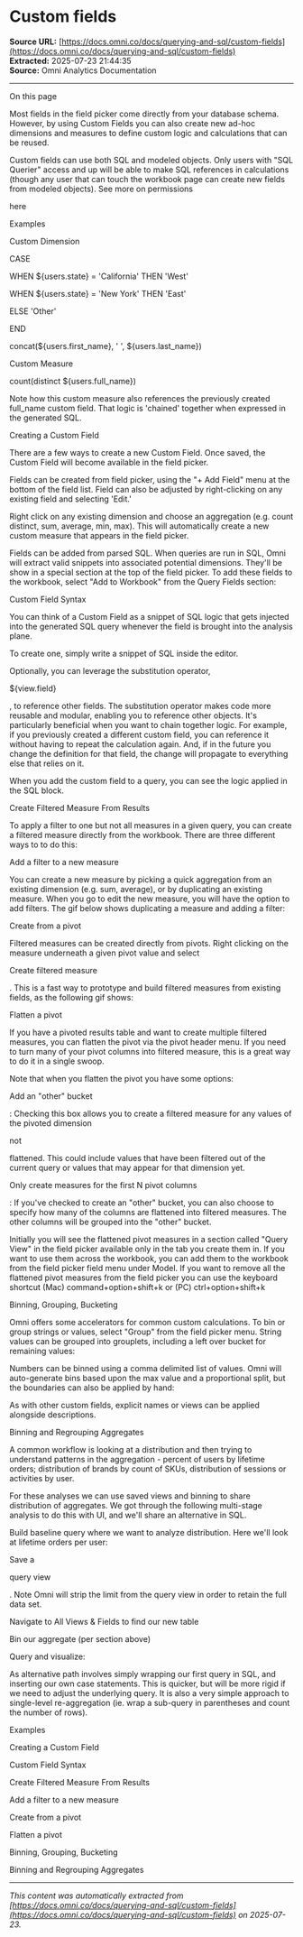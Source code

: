 # Custom fields

**Source URL:** [https://docs.omni.co/docs/querying-and-sql/custom-fields](https://docs.omni.co/docs/querying-and-sql/custom-fields)  
**Extracted:** 2025-07-23 21:44:35  
**Source:** Omni Analytics Documentation

---

On this page

Most fields in the field picker come directly from your database schema. However, by using Custom Fields you can also create new ad-hoc dimensions and measures to define custom logic and calculations that can be reused.

Custom fields can use both SQL and modeled objects. Only users with "SQL Querier" access and up will be able to make SQL references in calculations (though any user that can touch the workbook page can create new fields from modeled objects). See more on permissions

here

Examples

Custom Dimension

CASE

WHEN ${users.state} = 'California' THEN 'West'

WHEN ${users.state} = 'New York' THEN 'East'

ELSE 'Other'

END

concat(${users.first_name}, ' ', ${users.last_name})

Custom Measure

count(distinct ${users.full_name})

Note how this custom measure also references the previously created full_name custom field. That logic is 'chained' together when expressed in the generated SQL.

Creating a Custom Field

There are a few ways to create a new Custom Field. Once saved, the Custom Field will become available in the field picker.

Fields can be created from field picker, using the "+ Add Field" menu at the bottom of the field list. Field can also be adjusted by right-clicking on any existing field and selecting 'Edit.'

Right click on any existing dimension and choose an aggregation (e.g. count distinct, sum, average, min, max). This will automatically create a new custom measure that appears in the field picker.

Fields can be added from parsed SQL. When queries are run in SQL, Omni will extract valid snippets into associated potential dimensions. They'll be show in a special section at the top of the field picker. To add these fields to the workbook, select "Add to Workbook" from the Query Fields section:

Custom Field Syntax

You can think of a Custom Field as a snippet of SQL logic that gets injected into the generated SQL query whenever the field is brought into the analysis plane.

To create one, simply write a snippet of SQL inside the editor.

Optionally, you can leverage the substitution operator,

${view.field}

, to reference other fields. The substitution operator makes code more reusable and modular, enabling you to reference other objects. It's particularly beneficial when you want to chain together logic. For example, if you previously created a different custom field, you can reference it without having to repeat the calculation again. And, if in the future you change the definition for that field, the change will propagate to everything else that relies on it.

When you add the custom field to a query, you can see the logic applied in the SQL block.

Create Filtered Measure From Results

To apply a filter to one but not all measures in a given query, you can create a filtered measure directly from the workbook. There are three different ways to to do this:

Add a filter to a new measure

You can create a new measure by picking a quick aggregation from an existing dimension (e.g. sum, average), or by duplicating an existing measure. When you go to edit the new measure, you will have the option to add filters. The gif below shows duplicating a measure and adding a filter:

Create from a pivot

Filtered measures can be created directly from pivots. Right clicking on the measure underneath a given pivot value and select

Create filtered measure

. This is a fast way to prototype and build filtered measures from existing fields, as the following gif shows:

Flatten a pivot

If you have a pivoted results table and want to create multiple filtered measures, you can flatten the pivot via the pivot header menu. If you need to turn many of your pivot columns into filtered measure, this is a great way to do it in a single swoop.

Note that when you flatten the pivot you have some options:

Add an "other" bucket

: Checking this box allows you to create a filtered measure for any values of the pivoted dimension

not

flattened. This could include values that have been filtered out of the current query or values that may appear for that dimension yet.

Only create measures for the first N pivot columns

: If you've checked to create an "other" bucket, you can also choose to specify how many of the columns are flattened into filtered measures. The other columns will be grouped into the "other" bucket.

Initially you will see the flattened pivot measures in a section called "Query View" in the field picker available only in the tab you create them in. If you want to use them across the workbook, you can add them to the workbook from the field picker field menu under Model. If you want to remove all the flattened pivot measures from the field picker you can use the keyboard shortcut (Mac) command+option+shift+k or (PC) ctrl+option+shift+k

Binning, Grouping, Bucketing

Omni offers some accelerators for common custom calculations. To bin or group strings or values, select "Group" from the field picker menu. String values can be grouped into grouplets, including a left over bucket for remaining values:

Numbers can be binned using a comma delimited list of values. Omni will auto-generate bins based upon the max value and a proportional split, but the boundaries can also be applied by hand:

As with other custom fields, explicit names or views can be applied alongside descriptions.

Binning and Regrouping Aggregates

A common workflow is looking at a distribution and then trying to understand patterns in the aggregation - percent of users by lifetime orders; distribution of brands by count of SKUs, distribution of sessions or activities by user.

For these analyses we can use saved views and binning to share distribution of aggregates. We got through the following multi-stage analysis to do this with UI, and we'll share an alternative in SQL.

Build baseline query where we want to analyze distribution. Here we'll look at lifetime orders per user:

Save a

query view

. Note Omni will strip the limit from the query view in order to retain the full data set.

Navigate to All Views & Fields to find our new table

Bin our aggregate (per section above)

Query and visualize:

As alternative path involves simply wrapping our first query in SQL, and inserting our own case statements. This is quicker, but will be more rigid if we need to adjust the underlying query. It is also a very simple approach to single-level re-aggregation (ie. wrap a sub-query in parentheses and count the number of rows).

Examples

Creating a Custom Field

Custom Field Syntax

Create Filtered Measure From Results

Add a filter to a new measure

Create from a pivot

Flatten a pivot

Binning, Grouping, Bucketing

Binning and Regrouping Aggregates

---

*This content was automatically extracted from [https://docs.omni.co/docs/querying-and-sql/custom-fields](https://docs.omni.co/docs/querying-and-sql/custom-fields) on 2025-07-23.*
